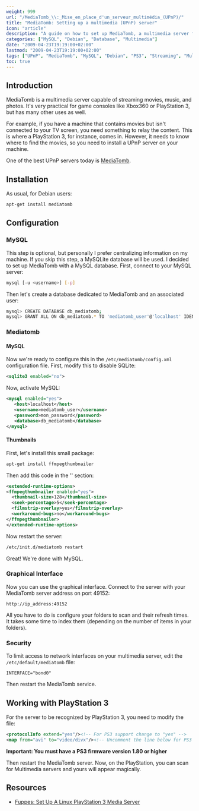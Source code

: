 ```yaml
---
weight: 999
url: "/MediaTomb_\\:_Mise_en_place_d'un_serveur_multimédia_(UPnP)/"
title: "MediaTomb: Setting up a multimedia (UPnP) server"
icon: "article"
description: "A guide on how to set up MediaTomb, a multimedia server for streaming movies, music, and photos using UPnP technology."
categories: ["MySQL", "Debian", "Database", "Multimedia"]
date: "2009-04-23T19:19:00+02:00"
lastmod: "2009-04-23T19:19:00+02:00"
tags: ["UPnP", "MediaTomb", "MySQL", "Debian", "PS3", "Streaming", "Multimedia"]
toc: true
---
```


## Introduction

MediaTomb is a multimedia server capable of streaming movies, music, and photos. It's very practical for game consoles like Xbox360 or PlayStation 3, but has many other uses as well.

For example, if you have a machine that contains movies but isn't connected to your TV screen, you need something to relay the content. This is where a PlayStation 3, for instance, comes in. However, it needs to know where to find the movies, so you need to install a UPnP server on your machine.

One of the best UPnP servers today is [MediaTomb](https://mediatomb.cc/).

## Installation

As usual, for Debian users:

```bash
apt-get install mediatomb
```

## Configuration

### MySQL

This step is optional, but personally I prefer centralizing information on my machine. If you skip this step, a MySQLite database will be used. I decided to set up MediaTomb with a MySQL database. First, connect to your MySQL server:

```bash
mysql [-u <username>] [-p]
```

Then let's create a database dedicated to MediaTomb and an associated user:

```bash
mysql> CREATE DATABASE db_mediatomb;
mysql> GRANT ALL ON db_mediatomb.* TO 'mediatomb_user'@'localhost' IDENTIFIED BY 'mon_pasowrd';
```

### Mediatomb

#### MySQL

Now we're ready to configure this in the `/etc/mediatomb/config.xml` configuration file. First, modify this to disable SQLite:

```xml
<sqlite3 enabled="no">
```

Now, activate MySQL:

```xml
<mysql enabled="yes">
   <host>localhost</host>
   <username>mediatomb_user</username>
   <password>mon_password</password>
   <database>db_mediatomb</database>
</mysql>
```

#### Thumbnails

First, let's install this small package:

```bash
apt-get install ffmpegthumbnailer
```

Then add this code in the '<server>' section:

```xml
<extended-runtime-options>
<ffmpegthumbnailer enabled="yes">
  <thumbnail-size>128</thumbnail-size>
  <seek-percentage>5</seek-percentage>
  <filmstrip-overlay>yes</filmstrip-overlay>
  <workaround-bugs>no</workaround-bugs>
</ffmpegthumbnailer>
</extended-runtime-options>
```

Now restart the server:

```bash
/etc/init.d/mediatomb restart
```

Great! We're done with MySQL.

### Graphical Interface

Now you can use the graphical interface. Connect to the server with your MediaTomb server address on port 49152:

```
http://ip_address:49152
```

All you have to do is configure your folders to scan and their refresh times. It takes some time to index them (depending on the number of items in your folders).

### Security

To limit access to network interfaces on your multimedia server, edit the `/etc/default/mediatomb` file:

```
INTERFACE="bond0"
```

Then restart the MediaTomb service.

## Working with PlayStation 3

For the server to be recognized by PlayStation 3, you need to modify the file:

```xml
<protocolInfo extend="yes"/><!-- For PS3 support change to "yes" -->
<map from="avi" to="video/divx"/><!-- Uncomment the line below for PS3 divx support -->
```

**Important: You must have a PS3 firmware version 1.80 or higher**

Then restart the MediaTomb server. Now, on the PlayStation, you can scan for Multimedia servers and yours will appear magically.

## Resources
- [Fuppes: Set Up A Linux PlayStation 3 Media Server](/pdf/set_up_a_linux_playstation_3_media_server.pdf)
